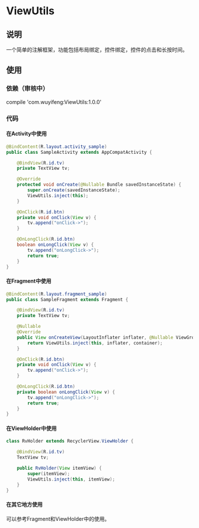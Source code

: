 # ViewUtils
## 说明
一个简单的注解框架，功能包括布局绑定，控件绑定，控件的点击和长按时间。
## 使用
### 依赖（审核中）
compile 'com.wuyifeng:ViewUtils:1.0.0'
### 代码
#### 在Activity中使用
```Java
@BindContent(R.layout.activity_sample)
public class SampleActivity extends AppCompatActivity {

    @BindView(R.id.tv)
    private TextView tv;

    @Override
    protected void onCreate(@Nullable Bundle savedInstanceState) {
        super.onCreate(savedInstanceState);
        ViewUtils.inject(this);
    }

    @OnClick(R.id.btn)
    private void onClick(View v) {
        tv.append("onClick->");
    }

    @OnLongClick(R.id.btn)
    boolean onLongClick(View v) {
        tv.append("onLongClick->");
        return true;
    }
}
```
#### 在Fragment中使用
```Java
@BindContent(R.layout.fragment_sample)
public class SampleFragment extends Fragment {

    @BindView(R.id.tv)
    private TextView tv;

    @Nullable
    @Override
    public View onCreateView(LayoutInflater inflater, @Nullable ViewGroup container, @Nullable Bundle savedInstanceState) {
        return ViewUtils.inject(this, inflater, container);
    }

    @OnClick(R.id.btn)
    private void onClick(View v) {
        tv.append("onClick->");
    }

    @OnLongClick(R.id.btn)
    private boolean onLongClick(View v) {
        tv.append("onLongClick->");
        return true;
    }
}
```
#### 在ViewHolder中使用
```Java
class RvHolder extends RecyclerView.ViewHolder {

    @BindView(R.id.tv)
    TextView tv;

    public RvHolder(View itemView) {
        super(itemView);
        ViewUtils.inject(this, itemView);
    }
}
```
#### 在其它地方使用
可以参考Fragment和ViewHolder中的使用。

